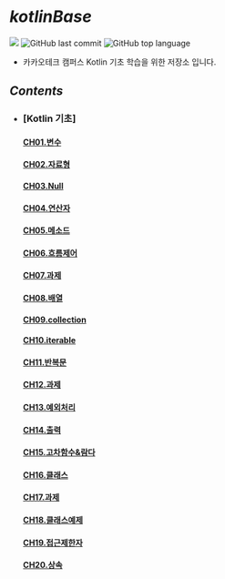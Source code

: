 # *kotlinBase*

![](https://img.shields.io/badge/start%20date%20%20-24.04.08-green?style=flat-square&logo=start) ![GitHub last commit](https://img.shields.io/github/last-commit/ichanguk/kotlinBase?style=flat-square) ![GitHub top language](https://img.shields.io/github/languages/top/ichanguk/kotlinBase?color=orange&logo=java&style=flat-square)


- 카카오테크 캠퍼스 Kotlin 기초 학습을 위한 저장소 입니다.

## *Contents*

- ### [Kotlin 기초]

  #### [CH01.변수](https://github.com/ichanguk/KotlinBase/blob/main/01.%EB%B3%80%EC%88%98/%EB%B3%80%EC%88%98.kts)
  #### [CH02.자료형](https://github.com/ichanguk/KotlinBase/blob/main/02.%EC%9E%90%EB%A3%8C%ED%98%95/%EC%9E%90%EB%A3%8C%ED%98%95.kts)
  #### [CH03.Null](https://github.com/ichanguk/KotlinBase/blob/main/03.Null/Null.kts)
  #### [CH04.연산자](https://github.com/ichanguk/KotlinBase/blob/main/04.%EC%97%B0%EC%82%B0%EC%9E%90/%EC%97%B0%EC%82%B0%EC%9E%90.kts)
  #### [CH05.메소드](https://github.com/ichanguk/KotlinBase/blob/main/05.%EB%A9%94%EC%86%8C%EB%93%9C/%EB%A9%94%EC%86%8C%EB%93%9C.kts)
  #### [CH06.흐름제어](https://github.com/ichanguk/KotlinBase/blob/main/06.%ED%9D%90%EB%A6%84%EC%A0%9C%EC%96%B4/%ED%9D%90%EB%A6%84%EC%A0%9C%EC%96%B4.kts)
  #### [CH07.과제](https://github.com/ichanguk/KotlinBase/tree/main/07.%EA%B3%BC%EC%A0%9C)
  #### [CH08.배열](https://github.com/ichanguk/KotlinBase/blob/main/08.%EB%B0%B0%EC%97%B4/%EB%B0%B0%EC%97%B4.kts)
  #### [CH09.collection](https://github.com/ichanguk/KotlinBase/blob/main/09.collection/collection.kts)
  #### [CH10.iterable](https://github.com/ichanguk/KotlinBase/blob/main/10.iterable/iterable.kts)
  #### [CH11.반복문](https://github.com/ichanguk/KotlinBase/tree/main/11.%EB%B0%98%EB%B3%B5%EB%AC%B8)
  #### [CH12.과제](https://github.com/ichanguk/KotlinBase/tree/main/12.%EA%B3%BC%EC%A0%9C)
  #### [CH13.예외처리](https://github.com/ichanguk/KotlinBase/blob/main/13.%EC%98%88%EC%99%B8%EC%B2%98%EB%A6%AC/%EC%98%88%EC%99%B8%EC%B2%98%EB%A6%AC.kts)
  #### [CH14.출력](https://github.com/ichanguk/KotlinBase/blob/main/14.%EC%B6%9C%EB%A0%A5/%EC%B6%9C%EB%A0%A5.kts)
  #### [CH15.고차함수&람다](https://github.com/ichanguk/KotlinBase/blob/main/15.%EA%B3%A0%EC%B0%A8%ED%95%A8%EC%88%98_%EB%9E%8C%EB%8B%A4/%EA%B3%A0%EC%B0%A8%ED%95%A8%EC%88%98_%EB%9E%8C%EB%8B%A4.kts)
  #### [CH16.클래스](https://github.com/ichanguk/KotlinBase/tree/main/16.%ED%81%B4%EB%9E%98%EC%8A%A4)
  #### [CH17.과제](https://github.com/ichanguk/KotlinBase/tree/main/17.%EA%B3%BC%EC%A0%9C)
  #### [CH18.클래스예제](https://github.com/ichanguk/KotlinBase/blob/main/18.%ED%81%B4%EB%9E%98%EC%8A%A4%EC%98%88%EC%A0%9C/%ED%81%B4%EB%9E%98%EC%8A%A4%EC%98%88%EC%A0%9C_%EC%9E%85%EC%B6%9C%EA%B8%88.kts)
  #### [CH19.접근제한자](https://github.com/ichanguk/KotlinBase/blob/main/19.%EC%A0%91%EA%B7%BC%EC%A0%9C%ED%95%9C%EC%9E%90/%EC%A0%91%EA%B7%BC%EC%A0%9C%ED%95%9C%EC%9E%90.kts)
  #### [CH20.상속](https://github.com/ichanguk/KotlinBase/tree/main/20.%EC%83%81%EC%86%8D)
  